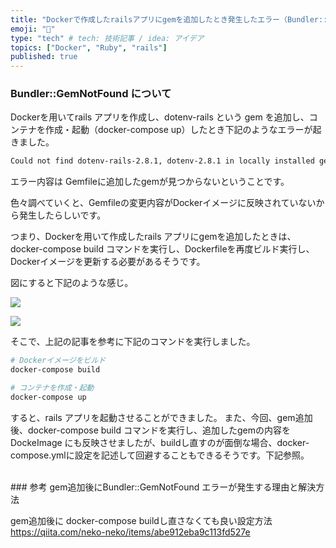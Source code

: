```yaml
---
title: "Dockerで作成したrailsアプリにgemを追加したとき発生したエラー（Bundler::GemNotFound）の解決方法"
emoji: "🐒"
type: "tech" # tech: 技術記事 / idea: アイデア
topics: ["Docker", "Ruby", "rails"]
published: true
---
```


### Bundler::GemNotFound について

Dockerを用いてrails アプリを作成し、dotenv-rails という gem を追加し、コンテナを作成・起動（docker-compose up）したとき下記のようなエラーが起きました。

```bash
Could not find dotenv-rails-2.8.1, dotenv-2.8.1 in locally installed gems (Bundler::GemNotFound)
```

エラー内容は Gemfileに追加したgemが見つからないということです。

色々調べていくと、Gemfileの変更内容がDockerイメージに反映されていないから発生したらしいです。

つまり、Dockerを用いて作成したrails アプリにgemを追加したときは、docker-compose build コマンドを実行し、Dockerfileを再度ビルド実行し、Dockerイメージを更新する必要があるそうです。

図にすると下記のような感じ。

![](https://storage.googleapis.com/zenn-user-upload/d4cc704ed235-20230909.png)

![](https://storage.googleapis.com/zenn-user-upload/0b86f27e215e-20230909.png)

そこで、上記の記事を参考に下記のコマンドを実行しました。

```bash
# Dockerイメージをビルド
docker-compose build

# コンテナを作成・起動
docker-compose up
```

すると、rails アプリを起動させることができました。
また、今回、gem追加後、docker-compose build コマンドを実行し、追加したgemの内容をDockeImage にも反映させましたが、buildし直すのが面倒な場合、docker-compose.ymlに設定を記述して回避することもできるそうです。下記参照。

<br>
### 参考
gem追加後にBundler::GemNotFound エラーが発生する理由と解決方法
<https://qiita.com/koyo-miyamura/items/5f1d123046917782e111>
<https://qiita.com/mom0tomo/items/2e7f7c2dbe2855b2c91d>
<https://qiita.com/hokita222/items/49f4ca54835e08fdd6b2>
<https://mashoo1101.hatenablog.com/entry/2022/02/23/130001>

gem追加後に docker-compose buildし直さなくても良い設定方法
<https://qiita.com/neko-neko/items/abe912eba9c113fd527e>

